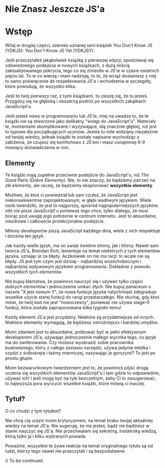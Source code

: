 # Nie Znasz Jeszcze JS'a
# Wstęp

Witaj w drugiej części, szeroko uznanej serii książek You Don't
Know JS (YDKJS): You Don't Know JS Yet (YDKJSY).

Jeśli przeczytałeś jakąkolwiek książkę z pierwszej edycji, spodziewaj się
odświeżonego podejścia w nowych książkach, z dużą ilością zaktualizowanego
pokrycia, tego co się zmieniło w JS'ie w czasie ostatnich pięciu lat.
To w co wierzę i mam nadzieję, to to, że wciąż dostaniesz z niej
to samo poświęcenie do respektowania JS'a i wchodzenia w szczegóły,
które powodują, że wszystko klika.

Jeśli to twój pierwszy raz, z tymi książkami, to cieszę się, że tu jesteś.
Przygotuj się na głęboką i obszerną podróż po wszystkich zakątkach JavaScript'u.

Jeśli jesteś nowy w programowaniu lub JS'ie, miej na uwadze to, że te książki nie
są stworzone jako delikatny "wstęp do JavaScript'u". Materiały te, momentami
skomplikowane i wyzywające, idą znacznie głębiej, niż jest to typowe dla
początkujących uczniów. Jesteś tu mile widziany niezależnie od twojej wiedzy,
jednak książki te zostały napisane wychodząc z założenia, że czujesz się komfortowo
z JS'em i masz conajmniej 6-9 miesięcy doświadczenia w nim.

## Elementy

Te książki mają zupełnie przeciwne podejście do JavaScript'u, niż *The Good Parts
(Dobre Elementy)*. Nie, to nie znaczy, że będziemy patrzeć na *złe elementy*, ale
raczej, że będziemy eksplorować **wszystkie elementy**.

Możliwe, że ktoś ci powiedział lub sam czułeś, że JavaScript jest 
niekonsekwentnie zaprojektowanym, w głębi wadliwym językiem. Wiele osób twierdziło,
że jest to najgorszy, spośród najpopularniejszych języków; nikt nie pisze JavaScript'u
ponieważ tego chce, tylko dlatego, że musi biorąc pod uwagę jego położenie w centrum
internetu. Jest to absurdalne, niezdrowe i całkowicie protekcjonalne podejście.

Miliony developerów piszą JavaScript każdego dnia, wiele z nich respektuje i docenia
ten język.

Jak każdy wielki język, ma on swoje świetne strony, jak i blizny. Nawet sam twórca
JS'a, Brendan Eich, lamentuje na temat niektórych z tych elementów języka,
uznając je za błędy. Aczkolwiek on nie ma racji: to wcale nie są błędy. JS jest
tym czym jest dzisiaj - najbardziej wszechobecnym i najbardziej wpływowym językiem
programowania. Dokładnie z powodu *wszystkich tych elementów*.

Nie kupuj kłamstwa, że powinnxś nauczyć się i używać tylko części
*dobrych elementów* i jednocześnie unikać złych. Nie kupuj panaceum o nazwie
"X jest nowym Y", że nowa funkcja języka natychmiast zdegraduje wszelkie użycie
starej funkcji do rangi przestarzałego. Nie słuchaj, gdy ktoś mówi, że twój kod
nie jest "nowoczesny", ponieważ nie używa stage-0 funkcji, która została
zaproponowana kilka tygodni temu!

Każdy element JS'a jest przydatny. Niektóre są przydatniejsze od innych. Niektóre
elementy wymagają, że będziesz ostrożniejszx i bardziej umyślnx.

Moim zdaniem jest to absurdalne, próbować być w pełni efektywnym developerem JS'a,
używając jednocześnie małego wycinka tego, co język ma do zaoferowania. Czy
możesz wyobrazić sobie pracownika budowlanego, który z całego zestawu narzędzi,
używa jedynie młotka i szydzi z śróbokręta i taśmy mierniczej, nazywając je gorszymi?
To jest po prostu głupie.

Moim bezwarunkowym twierdzeniem jest to, że powinnxś pójść drogą uczenia się wszystkich
elementów JavaScript'u i tam gdzie to odpowiednie, używać ich! I jeśli mogę być
na tyle bezczelnym, żeby Ci to zasugerować; to najwyższa pora wyrzucić wszelkie
książki, które mówią ci inaczej.

## Tytuł?

O co chodzi z tym tytułem?

Nie chcę cię urazić moim krytycyzmem, na temat braku twojej aktualniej wiedzy na
temat JS'a. Nie sugeruję, że nie jesteś, bądź nie będziesz w stanie nauczyć się
JS'a. Nie przechwalam się sekretną, insiderską wiedzą, którą tylko ja i kilku
wybranych posiada.

Poważnie, wszystkie te żywe reakcje na temat oryginalnego tytułu są od ludzi,
którzy tego nawet nie przeczytali i są bezpodstawne.

// To be continued.

